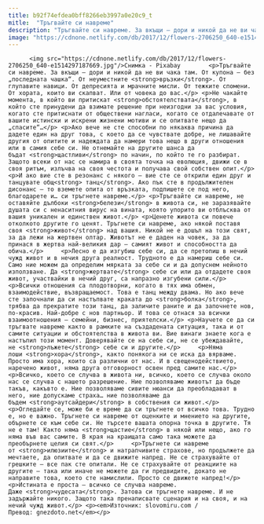 ```yaml
---
title: b92f74efdea0bff8266eb3997a0e20c9_t
mitle:  "Тръгвайте си навреме"
description: "Тръгвайте си навреме. За вкъщи – дори и никой да не ви чака там. От купона – без „последната чашка“. От неуместните връзки. От глупавите навици. От депресията и мрачните мисли. От тежките спомени. От хората, които ви скапват. Или от човека до вас. Не чакайте момента, в който ви притискат обстоятелствата, в който сте принудени да …"
image: "https://cdnone.netlify.com/db/2017/12/flowers-2706250_640-e1514297187669.jpg"
---
```


          <img src="https://cdnone.netlify.com/db/2017/12/flowers-2706250_640-e1514297187669.jpg"/>Снимка - Pixabay        <p>Тръгвайте си навреме. За вкъщи – дори и никой да не ви чака там. От купона – без „последната чашка“. От неуместните <strong>връзки</strong>. От глупавите навици. От депресията и мрачните мисли. От тежките спомени. От хората, които ви скапват. Или от човека до вас.</p> <p>Не чакайте момента, в който ви притискат <strong>обстоятелствата</strong>, в който сте принудени да взимате решение при неизгодни за вас условия, когато сте притиснати от обществени нагласи, когато се отдалечавате от вашите истински и искрени жизнени мотиви и се опитвате нещо да „спасите“…</p> <p>Ако вече не сте способни по някаква причина да дадете един на друг това, с което да се чувствате добре, не лишавайте другия от опитите и надеждата да намери това нещо в други отношения или в самия себе си. Не отнемайте на другите шанса да бъдат <strong>щастливи</strong> по начин, по който те го разбират. Защото всеки от нас се намира в своята точка на еволюция, движи се в своя ритъм, излъчва на своя честота и получава свой собствен опит.</p>     <p>И ако вие сте в резонанс с някого – вие сте се открили един друг и танцувате общ<strong> танц</strong>. Ако пък сте в продължителен дисонанс – то вземете опита от връзката, подпишете се под него, благодарете и… си тръгнете навреме.</p> <p>Тръгвайте си навреме, не оставяйте дълбоки <strong>белези</strong> в живота си, не заразявайте душата си с ненаситния вирус на вината, която упорито ви отблъсква от вашия уникален и единствен живот.</p> <p>Ценете живота си повече отколкото другите го ценят. Тръгнете си навреме, ако някой поставя своя <strong>живот</strong> над вашия. Никой не е дошъл на този свят, за да лежи на жертвен олтар. Животът не е даден на човек, за да принася в жертва най-великия дар – самият живот и способността да обича.</p>     <p>Лесно е да изгубиш себе си, да се претопиш в нечий чужд живот и в нечия друга реалност. Трудното е да намериш себе си. Само ние можем да определим мярката за себе си и да допуснем нейното използване. Да <strong>жертвате</strong> себе си или да отдадете своя живот, участвайки в нечий друг, са напразно изгубени сили.</p> <p>Всички отношения са плодотворни, когато в тях има обмен, взаимодействие, възвращаемост. Това е танц между двама. Но ако вече сте започнали да си настъпвате краката до <strong>болка</strong>, трябва да прекратите този танц, да заличите раните и да започнете нов, по-красив. Най-добре с нов партньор. И това се отнася за всички взаимоотношения – семейни, бизнес, приятелски.</p> <p>Научете се да си тръгвате навреме както в рамките на създадената ситуация, така и от самите ситуации и обстоятелства в живота ви. Вие винаги знаете кога е настъпил този момент. Доверявайте се на себе си, не се убеждавайте, не <strong>лъжете</strong> себе си и другите.</p>     <p>Няма лоши <strong>хора</strong>, както понякога ни се иска да вярваме. Просто има хора, които са различни от нас. И в свещенодействието, наречено живот, няма друга отговорност освен пред самите нас.</p> <p>Всичко, което се случва в живота ни, всичко, което се случва около нас се случва с нашето разрешение. Ние позволяваме животът да бъде такъв, какъвто е. Ние позволяваме сивите нюанси да преобладават в него, ние допускаме страха… ние позволяваме да бъдем <strong>аутсайдери</strong> в собствения си живот.</p> <p>Огледайте се, може би е време да си тръгнете от всичко това. Трудно е, но е важно. Тръгнете си навреме от оценките и мнението на другите, обърнете се към себе си. Не търсете вашата опорна точка в другите. Тя не е там! Както няма <strong>щастие</strong> в някой или нещо, ако го няма във вас самите. В края на краищата само така можете да преобърнете целия си свят.</p>     <p>Тръгнете си навреме от <strong>илюзиите</strong> и натрапчивите страхове, но продължете да мечтаете, да опитвате и да се движите напред. Не се страхувайте от грешките – все пак сте опитали. Не се страхувайте от реакциите на другите – така или иначе не можете да ги предвидите, докато не направите това, което сте намислили. Просто се движете напред!</p> <p>Истината е проста – всичко се случва навреме. Даже <strong>чудесата</strong>. Затова си тръгнете навреме. И не задържайте никого. Защото така пренаписвате сценария и на своя, и на нечий чужд живот.</p> <p><em>Източник: slovomiru.com / Превод: gnezdoto.net</em></p>        